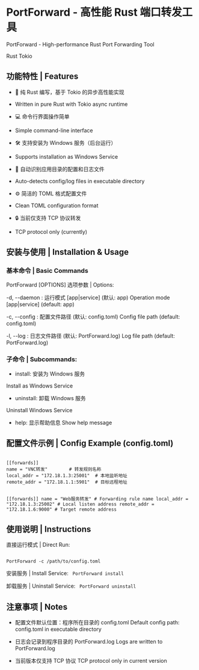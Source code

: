 # PortForward - 高性能 Rust 端口转发工具
PortForward - High-performance Rust Port Forwarding Tool

Rust Tokio

## 功能特性 | Features
* 🚀 纯 Rust 编写，基于 Tokio 的异步高性能实现
* Written in pure Rust with Tokio async runtime

* 💻 命令行界面操作简单
*  Simple command-line interface

* 🛠️ 支持安装为 Windows 服务（后台运行）
* Supports installation as Windows Service

* 📁 自动识别应用目录的配置和日志文件
* Auto-detects config/log files in executable directory

* ⚙️ 简洁的 TOML 格式配置文件
* Clean TOML configuration format

* 🔒 当前仅支持 TCP 协议转发
* TCP protocol only (currently)

## 安装与使用 | Installation & Usage

### 基本命令 | Basic Commands

PortForward [OPTIONS] <COMMAND>
选项参数 | Options:

-d, --daemon <DAEMON>: 运行模式 [app|service] (默认: app)
Operation mode [app|service] (default: app)

-c, --config <CONFIG>: 配置文件路径 (默认: config.toml)
Config file path (default: config.toml)

-l, --log <LOG>: 日志文件路径 (默认: PortForward.log)
Log file path (default: PortForward.log)

### 子命令 | Subcommands:

* install: 安装为 Windows 服务

Install as Windows Service

* uninstall: 卸载 Windows 服务

Uninstall Windows Service

* help: 显示帮助信息
Show help message

## 配置文件示例 | Config Example (config.toml)

<code>
[[forwards]]
name = "VNC转发"        # 转发规则名称
local_addr = "172.18.1.3:25001"  # 本地监听地址
remote_addr = "172.18.1.1:5901"  # 目标远程地址

[[forwards]]
name = "Web服务转发"    # Forwarding rule name
local_addr = "172.18.1.3:25002"  # Local listen address
remote_addr = "172.18.1.6:9000"  # Target remote address
</code>

## 使用说明 | Instructions

直接运行模式 | Direct Run:

<code>
PortForward -c /path/to/config.toml
</code>

安装服务 | Install Service:
<code>
PortForward install
</code>

卸载服务 | Uninstall Service:
<code>
PortForward uninstall
</code>
## 注意事项 | Notes
* 配置文件默认位置：程序所在目录的 config.toml
Default config path: config.toml in executable directory

* 日志会记录到程序目录的 PortForward.log
Logs are written to PortForward.log

* 当前版本仅支持 TCP 协议
TCP protocol only in current version
